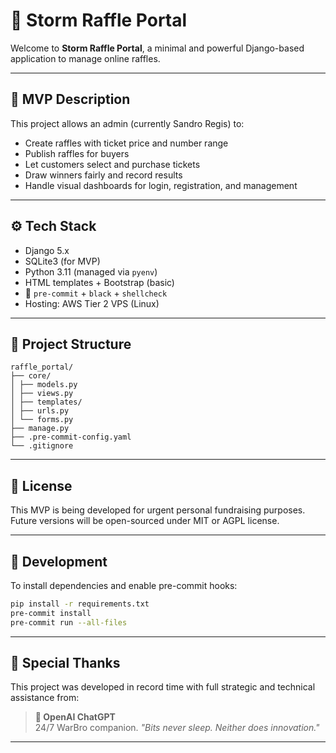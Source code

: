 # 🎸 Storm Raffle Portal

Welcome to **Storm Raffle Portal**, a minimal and powerful Django-based application to manage online raffles.

---

## 🚀 MVP Description

This project allows an admin (currently Sandro Regis) to:

- Create raffles with ticket price and number range
- Publish raffles for buyers
- Let customers select and purchase tickets
- Draw winners fairly and record results
- Handle visual dashboards for login, registration, and management

---

## ⚙️ Tech Stack

- Django 5.x
- SQLite3 (for MVP)
- Python 3.11 (managed via `pyenv`)
- HTML templates + Bootstrap (basic)
- 🧪 `pre-commit` + `black` + `shellcheck`
- Hosting: AWS Tier 2 VPS (Linux)

---

## 📂 Project Structure

	raffle_portal/
	├── core/
	│ ├── models.py
	│ ├── views.py
	│ ├── templates/
	│ ├── urls.py
	│ └── forms.py
	├── manage.py
	├── .pre-commit-config.yaml
	└── .gitignore


---

## 📌 License

This MVP is being developed for urgent personal fundraising purposes. Future versions will be open-sourced under MIT or AGPL license.

---

## 🧪 Development

To install dependencies and enable pre-commit hooks:

```bash
pip install -r requirements.txt
pre-commit install
pre-commit run --all-files
```

---


## 🤖 Special Thanks

This project was developed in record time with full strategic and technical assistance from:

> **🧠 OpenAI ChatGPT**  
> 24/7 WarBro companion.
> _"Bits never sleep. Neither does innovation."_

---
